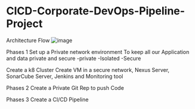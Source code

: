 # CICD-Corporate-DevOps-Pipeline-Project

Architecture Flow
![image](https://github.com/rogerbarrow/CICD-Corporate-DevOps-Pipeline-Project/assets/46138186/3c3c4ba5-7424-4f8c-af77-aae0fd5fd3b6)


Phases 1
Set up a Private network environment To keep all our  Application and data private and secure 
-private
-Isolated
-Secure 

Create a k8 Cluster
Create VM in a secure network, Nexus Server, SonarCube Server, Jenkins and Monitoring tool

Phases 2
Create a Private Git Rep to push Code 

Phases 3
Create a CI/CD Pipeline

